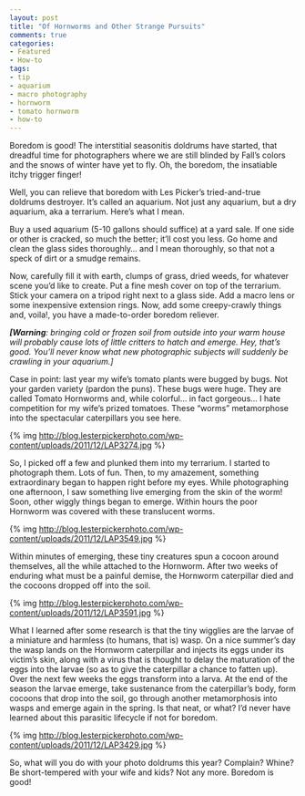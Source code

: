 ```yaml
---
layout: post
title: "Of Hornworms and Other Strange Pursuits"
comments: true
categories:
- Featured
- How-to
tags:
- tip
- aquarium
- macro photography
- hornworm
- tomato hornworm
- how-to
---
```

Boredom is good! The interstitial seasonitis doldrums have started, that dreadful time for photographers where we are still blinded by Fall’s colors and the snows of winter have yet to fly. Oh, the boredom, the insatiable itchy trigger finger!

Well, you can relieve that boredom with Les Picker’s tried-and-true doldrums destroyer. It’s called an aquarium. Not just any aquarium, but a dry aquarium, aka a terrarium. Here’s what I mean.

Buy a used aquarium (5-10 gallons should suffice) at a yard sale. If one side or other is cracked, so much the better; it’ll cost you less. Go home and clean the glass sides thoroughly… and I mean thoroughly, so that not a speck of dirt or a smudge remains.

Now, carefully fill it with earth, clumps of grass, dried weeds, for whatever scene you’d like to create. Put a fine mesh cover on top of the terrarium. Stick your camera on a tripod right next to a glass side. Add a macro lens or some inexpensive extension rings. Now, add some creepy-crawly things and, voila!, you have a made-to-order boredom reliever.

<strong><em>[Warning</em></strong><em>: bringing cold or frozen soil from outside into your warm house will probably cause lots of little critters to hatch and emerge. Hey, that’s good. You’ll never know what new photographic subjects will suddenly be crawling in your aquarium.]</em>

Case in point: last year my wife’s tomato plants were bugged by bugs. Not your garden variety (pardon the puns). These bugs were huge. They are called Tomato Hornworms and, while colorful… in fact gorgeous… I hate competition for my wife’s prized tomatoes. These “worms” metamorphose into the spectacular caterpillars you see here.

{% img http://blog.lesterpickerphoto.com/wp-content/uploads/2011/12/LAP3274.jpg %}

So, I picked off a few and plunked them into my terrarium. I started to photograph them. Lots of fun. Then, to my amazement, something extraordinary began to happen right before my eyes. While photographing one afternoon, I saw something live emerging from the skin of the worm! Soon, other wiggly things began to emerge. Within hours the poor Hornworm was covered with these translucent worms.

{% img http://blog.lesterpickerphoto.com/wp-content/uploads/2011/12/LAP3549.jpg %}

Within minutes of emerging, these tiny creatures spun a cocoon around themselves, all the while attached to the Hornworm. After two weeks of enduring what must be a painful demise, the Hornworm caterpillar died and the cocoons dropped off into the soil.

{% img http://blog.lesterpickerphoto.com/wp-content/uploads/2011/12/LAP3591.jpg %}

What I learned after some research is that the tiny wigglies are the larvae of a miniature and harmless (to humans, that is) wasp. On a nice summer’s day the wasp lands on the Hornworm caterpillar and injects its eggs under its victim’s skin, along with a virus that is thought to delay the maturation of the eggs into the larvae (so as to give the caterpillar a chance to fatten up). Over the next few weeks the eggs transform into a larva. At the end of the season the larvae emerge, take sustenance from the caterpillar’s body, form cocoons that drop into the soil, go through another metamorphosis into wasps and emerge again in the spring. Is that neat, or what? I’d never have learned about this parasitic lifecycle if not for boredom.

{% img http://blog.lesterpickerphoto.com/wp-content/uploads/2011/12/LAP3429.jpg %}

So, what will you do with your photo doldrums this year? Complain? Whine? Be short-tempered with your wife and kids? Not any more. Boredom is good!